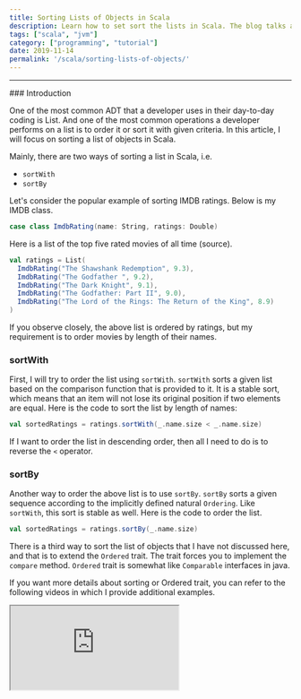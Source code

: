 ```yaml
---
title: Sorting Lists of Objects in Scala
description: Learn how to set sort the lists in Scala. The blog talks about the usage of sortWith and sortBy along with coding examples
tags: ["scala", "jvm"]
category: ["programming", "tutorial"]
date: 2019-11-14
permalink: '/scala/sorting-lists-of-objects/'
---
```


<hr>
### Introduction

One of the most common ADT that a developer uses in their day-to-day coding is List. And one of the most common operations a developer performs on a list is to order it or sort it with given criteria. In this article, I will focus on sorting a list of objects in Scala.

Mainly, there are two ways of sorting a list in Scala, i.e.

* ```sortWith```
* `sortBy`

Let's consider the popular example of sorting IMDB ratings. Below is my IMDB class.

```scala
case class ImdbRating(name: String, ratings: Double)
```

Here is a list of the top five rated movies of all time (source).


```scala
val ratings = List(
  ImdbRating("The Shawshank Redemption", 9.3),
  ImdbRating("The Godfather ", 9.2),
  ImdbRating("The Dark Knight", 9.1),
  ImdbRating("The Godfather: Part II", 9.0),
  ImdbRating("The Lord of the Rings: The Return of the King", 8.9)
)
```

If you observe closely, the above list is ordered by ratings, but my requirement is to order movies by length of their names.

### sortWith
First, I will try to order the list using `sortWith`. `sortWith` sorts a given list based on the comparison function that is provided to it. It is a stable sort, which means that an item will not lose its original position if two elements are equal. Here is the code to sort the list by length of names:

```scala
val sortedRatings = ratings.sortWith(_.name.size < _.name.size)
```

If I want to order the list in descending order, then all I need to do is to reverse the `<` operator. 

### sortBy
Another way to order the above list is to use `sortBy`. `sortBy` sorts a given sequence according to the implicitly defined natural `Ordering`. Like `sortWith`, this sort is stable as well. Here is the code to order the list.

```scala
val sortedRatings = ratings.sortBy(_.name.size)
```

There is a third way to sort the list of objects that I have not discussed here, and that is to extend the `Ordered` trait. The trait forces you to implement the `compare` method. `Ordered` trait is somewhat like `Comparable` interfaces in java.

If you want more details about sorting or Ordered trait, you can refer to the following videos in which I provide additional examples.

<iframe src="https://www.youtube.com/embed/hjY_mC7dPxc"></iframe>
